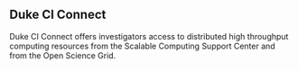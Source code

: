 ## Duke CI Connect

Duke CI Connect offers investigators access to distributed high throughput 
computing resources from the Scalable Computing Support Center and from the 
Open Science Grid. 
